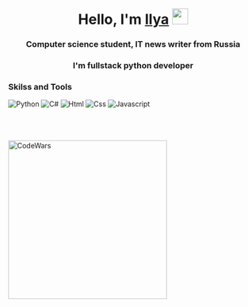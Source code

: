 <h1 align="center">Hello, I'm <a href="https://daniilshat.ru/" target="_blank">Ilya</a> 
<img src="https://github.com/blackcater/blackcater/raw/main/images/Hi.gif" height="32"/></h1>
<h3 align="center">Computer science student, IT news writer from Russia</h3>

<h3 align="center">I'm fullstack python developer</h3>

### Skilss and Tools

![Python](https://img.shields.io/badge/-Python-3A3845?style=flat-square&logo=python&logoColor=F7F5F2)
![C#](https://img.shields.io/badge/-C&-3A3845?style=flat-square&logo=python&logoColor=F7F5F2)
![Html](https://img.shields.io/badge/-Python-3A3845?style=flat-square&logo=python&logoColor=F7F5F2)
![Css](https://img.shields.io/badge/-Python-3A3845?style=flat-square&logo=python&logoColor=F7F5F2)
![Javascript](https://img.shields.io/badge/-Python-3A3845?style=flat-square&logo=python&logoColor=F7F5F2)

<br />
<br />
<br />

<img align="left" alt="CodeWars" width="320px" src="https://www.codewars.com/users/ilyazm/badges/large" />
